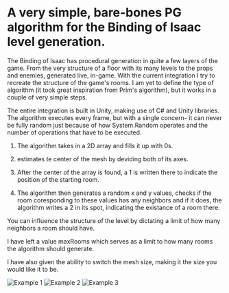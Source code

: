 # A very simple, bare-bones PG algorithm for the Binding of Isaac level generation.

The Binding of Isaac has procedural generation in quite a few layers of the game. From the very structure of a floor with its many levels to the props and enemies, generated live, in-game.
With the current integration I try to recreate the structure of the game's rooms.
I am yet to define the type of algorithm (it took great inspiration from Prim's algorithm), but it works in a couple of very simple steps.

The entire integration is built in Unity, making use of C# and Unity libraries.
The algorithm executes every frame, but with a single concern- it can never be fully random just because of how System.Random operates and the number of operations that have to be executed.

1. The algorithm takes in a 2D array and fills it up with 0s.

2. estimates te center of the mesh by deviding both of its axes.

3. After the center of the array is found, a 1 is written there to indicate the position of the starting room.

4. The algorithm then generates a random x and y values, checks if the room coresponding to these values has any neighbors and if it does, the algorithm writes a 2 in its spot, indicating the existance of a room there.

You can influence the structure of the level by dictating a limit of how many neighbors a room should have.

I have left a value maxRooms which serves as a limit to how many rooms the algorithm should generate.

I have also given the ability to switch the mesh size, making it the size you would like it to be.


![Example 1](https://i.imgur.com/5cknFYD.png "Example 1")
![Example 2](https://i.imgur.com/w9ZdBxp.png "Example 2")
![Example 3](https://i.imgur.com/jfBlKJi.png "Example 3")
